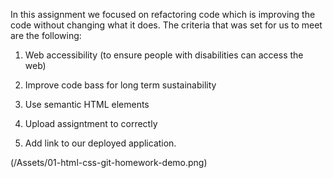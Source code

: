 In this assignment we focused on refactoring code which is improving the code without changing what it does. The criteria that was set for us to meet are the following:

1. Web accessibility (to ensure people with disabilities can access the web)

2. Improve code bass for long term sustainability

3. Use semantic HTML elements 

4. Upload assigntment to correctly

5. Add link to our deployed application.

(/Assets/01-html-css-git-homework-demo.png)

